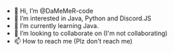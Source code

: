 - 👋 Hi, I’m @DaMeMeR-code
- 👀 I’m interested in Java, Python and Discord.JS
- 🌱 I’m currently learning Java.
- 💞️ I’m looking to collaborate on (I'm not collaborating)
- 📫 How to reach me (Plz don't reach me)

<!---
DaMeMeR-code/DaMeMeR-code is a ✨ special ✨ repository because its `README.md` (this file) appears on your GitHub profile.
You can click the Preview link to take a look at your changes.
--->
